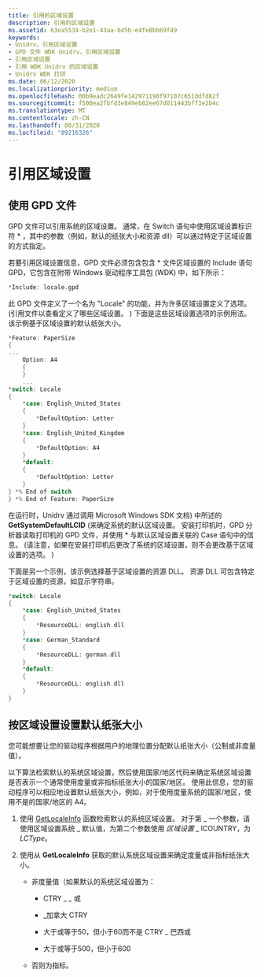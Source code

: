 ```yaml
---
title: 引用的区域设置
description: 引用的区域设置
ms.assetid: 63ea5534-b2e1-43aa-b45b-e4fe8bb69f49
keywords:
- Unidrv，引用区域设置
- GPD 文件 WDK Unidrv，引用区域设置
- 引用区域设置
- 引用 WDK Unidrv 的区域设置
- Unidrv WDK 打印
ms.date: 06/12/2020
ms.localizationpriority: medium
ms.openlocfilehash: 00b9eadc2649fe142971190f97107c651ddfd82f
ms.sourcegitcommit: f500ea2fbfd3e849eb82ee67d011443bff3e2b4c
ms.translationtype: MT
ms.contentlocale: zh-CN
ms.lasthandoff: 08/31/2020
ms.locfileid: "89216326"
---
```

# <a name="referencing-locales"></a>引用区域设置

## <a name="using-gpd-files"></a>使用 GPD 文件

GPD 文件可以引用系统的区域设置。 通常，在 Switch 语句中使用区域设置标识符 \* ，其中的参数（例如，默认的纸张大小和资源 dll）可以通过特定于区域设置的方式指定。

若要引用区域设置信息，GPD 文件必须包含包含 \* 文件区域设置的 Include 语句 GPD，它包含在附带 Windows 驱动程序工具包 (WDK) 中，如下所示：

```cpp
*Include: locale.gpd
```

此 GPD 文件定义了一个名为 "Locale" 的功能，并为许多区域设置定义了选项。  (引用文件以查看定义了哪些区域设置。 ) 下面是这些区域设置选项的示例用法。 该示例基于区域设置的默认纸张大小。

```cpp
*Feature: PaperSize
{
...
    Option: A4
    {
    }
    ...
*switch: Locale
{
    *case: English_United_States
    {
        *DefaultOption: Letter
    }
    *case: English_United_Kingdom
    {
        *DefaultOption: A4
    }
    *default:
    {
        *DefaultOption: Letter
    }
} *% End of switch
} *% End of Feature: PaperSize
```

在运行时，Unidrv 通过调用 Microsoft Windows SDK 文档) 中所述的 **GetSystemDefaultLCID** (来确定系统的默认区域设置。 安装打印机时，GPD 分析器读取打印机的 GPD 文件，并使用 \* 与默认区域设置关联的 Case 语句中的信息。  (请注意，如果在安装打印机后更改了系统的区域设置，则不会更改基于区域设置的选项。 ) 

下面是另一个示例，该示例选择基于区域设置的资源 DLL。 资源 DLL 可包含特定于区域设置的资源，如显示字符串。

```cpp
*switch: Locale
{
    *case: English_United_States
    {
        *ResourceDLL: english.dll
    }
    *case: German_Standard
    {
        *ResourceDLL: german.dll
    }
    *default:
    {
        *ResourceDLL: english.dll
    }
}
```

## <a name="setting-default-paper-size-by-locale"></a>按区域设置设置默认纸张大小

您可能想要让您的驱动程序根据用户的地理位置分配默认纸张大小（公制或非度量值）。

以下算法检索默认的系统区域设置，然后使用国家/地区代码来确定系统区域设置是否表示一个通常使用度量或非指标纸张大小的国家/地区。 使用此信息，您的驱动程序可以相应地设置默认纸张大小，例如，对于使用度量系统的国家/地区，使用不是的国家/地区的 A4。

1. 使用 [GetLocaleInfo](/previous-versions//ms776270(v=vs.85)) 函数检索默认的系统区域设置。 对于第 \_ 一个参数，请使用区域设置系统 \_ 默认值，为第二个参数使用 *区域设置* \_ ICOUNTRY，为 *LCType*。

1. 使用从 **GetLocaleInfo** 获取的默认系统区域设置来确定度量或非指标纸张大小。
    - 非度量值（如果默认的系统区域设置为：

        - CTRY \_ \_ 或

        - \_加拿大 CTRY

        - 大于或等于50，但小于60而不是 CTRY \_ 巴西或

        - 大于或等于500，但小于600

    - 否则为指标。